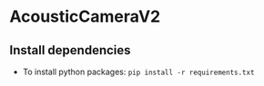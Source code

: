 # AcousticCameraV2

## Install dependencies

* To install python packages: `pip install -r requirements.txt`